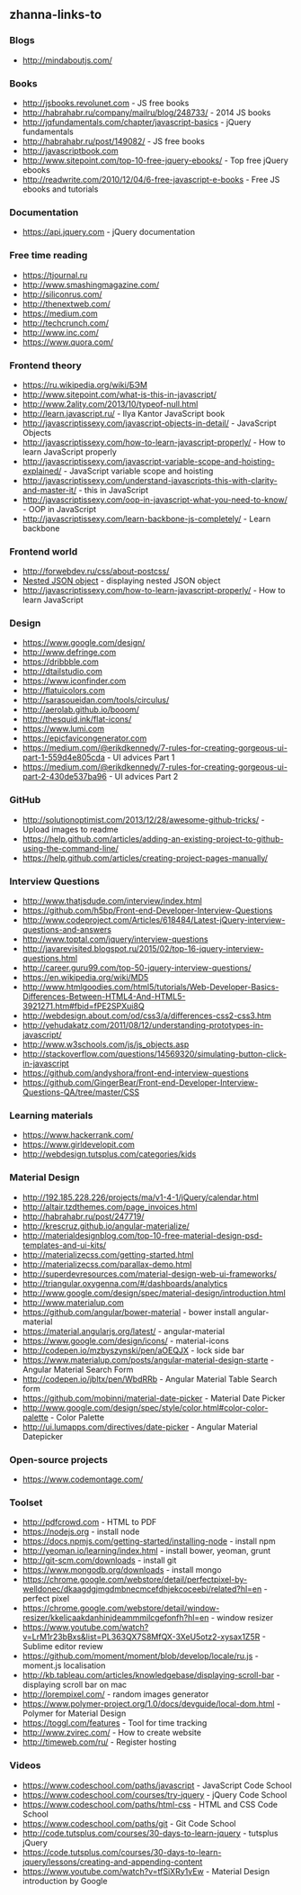 ## zhanna-links-to

### Blogs
* http://mindaboutjs.com/

### Books
* http://jsbooks.revolunet.com - JS free books
* http://habrahabr.ru/company/mailru/blog/248733/ - 2014 JS books
* http://jqfundamentals.com/chapter/javascript-basics - jQuery fundamentals
* http://habrahabr.ru/post/149082/ - JS free books
* http://javascriptbook.com
* http://www.sitepoint.com/top-10-free-jquery-ebooks/ - Top free jQuery ebooks
* http://readwrite.com/2010/12/04/6-free-javascript-e-books - Free JS ebooks and tutorials

### Documentation
* https://api.jquery.com - jQuery documentation

### Free time reading
* https://tjournal.ru
* http://www.smashingmagazine.com/
* http://siliconrus.com/
* http://thenextweb.com/
* https://medium.com
* http://techcrunch.com/
* http://www.inc.com/
* https://www.quora.com/

### Frontend theory
* https://ru.wikipedia.org/wiki/БЭМ
* http://www.sitepoint.com/what-is-this-in-javascript/
* http://www.2ality.com/2013/10/typeof-null.html
* http://learn.javascript.ru/ - Ilya Kantor JavaScript book
* http://javascriptissexy.com/javascript-objects-in-detail/ - JavaScript Objects
* http://javascriptissexy.com/how-to-learn-javascript-properly/ - How to learn JavaScript properly
* http://javascriptissexy.com/javascript-variable-scope-and-hoisting-explained/ - JavaScript variable scope and hoisting
* http://javascriptissexy.com/understand-javascripts-this-with-clarity-and-master-it/ - this in JavaScript
* http://javascriptissexy.com/oop-in-javascript-what-you-need-to-know/ - OOP in JavaScript
* http://javascriptissexy.com/learn-backbone-js-completely/ - Learn backbone
 
### Frontend world
* http://forwebdev.ru/css/about-postcss/
* [Nested JSON object](http://plnkr.co/edit/snE9Em0tCKh0nUHIlTFn?p=preview) - displaying nested JSON object
* http://javascriptissexy.com/how-to-learn-javascript-properly/ - How to learn JavaScript

### Design
* https://www.google.com/design/
* http://www.defringe.com
* https://dribbble.com
* http://dtailstudio.com
* https://www.iconfinder.com
* http://flatuicolors.com
* http://sarasoueidan.com/tools/circulus/
* http://aerolab.github.io/booom/
* http://thesquid.ink/flat-icons/
* https://www.lumi.com
* https://epicfavicongenerator.com
* https://medium.com/@erikdkennedy/7-rules-for-creating-gorgeous-ui-part-1-559d4e805cda - UI advices Part 1
* https://medium.com/@erikdkennedy/7-rules-for-creating-gorgeous-ui-part-2-430de537ba96 - UI advices Part 2

### GitHub
* http://solutionoptimist.com/2013/12/28/awesome-github-tricks/ - Upload images to readme
* https://help.github.com/articles/adding-an-existing-project-to-github-using-the-command-line/
* https://help.github.com/articles/creating-project-pages-manually/

### Interview Questions
* http://www.thatjsdude.com/interview/index.html
* https://github.com/h5bp/Front-end-Developer-Interview-Questions
* http://www.codeproject.com/Articles/618484/Latest-jQuery-interview-questions-and-answers
* http://www.toptal.com/jquery/interview-questions
* http://javarevisited.blogspot.ru/2015/02/top-16-jquery-interview-questions.html
* http://career.guru99.com/top-50-jquery-interview-questions/
* https://en.wikipedia.org/wiki/MD5
* http://www.htmlgoodies.com/html5/tutorials/Web-Developer-Basics-Differences-Between-HTML4-And-HTML5-3921271.htm#fbid=fPE2SPXui8Q
* http://webdesign.about.com/od/css3/a/differences-css2-css3.htm
* http://yehudakatz.com/2011/08/12/understanding-prototypes-in-javascript/
* http://www.w3schools.com/js/js_objects.asp
* http://stackoverflow.com/questions/14569320/simulating-button-click-in-javascript
* https://github.com/andyshora/front-end-interview-questions
* https://github.com/GingerBear/Front-end-Developer-Interview-Questions-QA/tree/master/CSS

### Learning materials
* https://www.hackerrank.com/
* https://www.girldevelopit.com
* http://webdesign.tutsplus.com/categories/kids


### Material Design
* http://192.185.228.226/projects/ma/v1-4-1/jQuery/calendar.html
* http://altair.tzdthemes.com/page_invoices.html
* http://habrahabr.ru/post/247719/
* http://krescruz.github.io/angular-materialize/
* http://materialdesignblog.com/top-10-free-material-design-psd-templates-and-ui-kits/
* http://materializecss.com/getting-started.html
* http://materializecss.com/parallax-demo.html
* http://superdevresources.com/material-design-web-ui-frameworks/
* http://triangular.oxygenna.com/#/dashboards/analytics
* http://www.google.com/design/spec/material-design/introduction.html
* http://www.materialup.com
* https://github.com/angular/bower-material - bower install angular-material
* https://material.angularjs.org/latest/ - angular-material
* https://www.google.com/design/icons/ - material-icons
* http://codepen.io/mzbyszynski/pen/aOEQJX - lock side bar
* https://www.materialup.com/posts/angular-material-design-starte - Angular Material Search Form
* http://codepen.io/jbltx/pen/WbdRRb - Angular Material Table Search form
* https://github.com/mobinni/material-date-picker - Material Date Picker
* http://www.google.com/design/spec/style/color.html#color-color-palette - Color Palette
* http://ui.lumapps.com/directives/date-picker - Angular Material Datepicker




### Open-source projects
* https://www.codemontage.com/

### Toolset
* http://pdfcrowd.com - HTML to PDF
* https://nodejs.org - install node
* https://docs.npmjs.com/getting-started/installing-node - install npm
* http://yeoman.io/learning/index.html - install bower, yeoman, grunt
* http://git-scm.com/downloads - install git
* https://www.mongodb.org/downloads - install mongo
* https://chrome.google.com/webstore/detail/perfectpixel-by-welldonec/dkaagdgjmgdmbnecmcefdhjekcoceebi/related?hl=en - perfect pixel
* https://chrome.google.com/webstore/detail/window-resizer/kkelicaakdanhinjdeammmilcgefonfh?hl=en - window resizer
* https://www.youtube.com/watch?v=LrM1r23bBxs&list=PL363QX7S8MfQX-3XeU5otz2-xysax1Z5R - Sublime editor review
* https://github.com/moment/moment/blob/develop/locale/ru.js - moment.js localisation
* http://kb.tableau.com/articles/knowledgebase/displaying-scroll-bar - displaying scroll bar on mac 
* http://lorempixel.com/ - random images generator
* https://www.polymer-project.org/1.0/docs/devguide/local-dom.html - Polymer for Material Design
* https://toggl.com/features - Tool for time tracking
* http://www.zvirec.com/ - How to create website
* http://timeweb.com/ru/ - Register hosting

### Videos
* https://www.codeschool.com/paths/javascript - JavaScript Code School
* https://www.codeschool.com/courses/try-jquery - jQuery Code School
* https://www.codeschool.com/paths/html-css - HTML and CSS Code School
* https://www.codeschool.com/paths/git - Git Code School
* http://code.tutsplus.com/courses/30-days-to-learn-jquery - tutsplus jQuery
* https://code.tutsplus.com/courses/30-days-to-learn-jquery/lessons/creating-and-appending-content
* https://www.youtube.com/watch?v=tfSiXRy1vEw - Material Design introduction by Google
